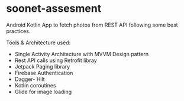 # soonet-assesment


Android Kotlin App to fetch photos from REST API following some best practices.

Tools & Architecture used:

* Single Activity Architecture with MVVM Design pattern
* Rest API calls using Retrofit libray
* Jetpack Paging library
* Firebase Authentication
* Dagger- Hilt
* Kotlin coroutines
* Glide for image loading
